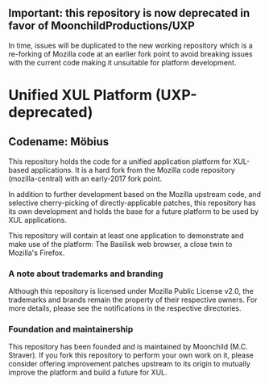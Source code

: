 ## Important: this repository is now deprecated in favor of MoonchildProductions/UXP

In time, issues will be duplicated to the new working repository which is a
re-forking of Mozilla code at an earlier fork point to avoid breaking issues
with the current code making it unsuitable for platform development.

# Unified XUL Platform (UXP-deprecated)
## Codename: Möbius

This repository holds the code for a unified application platform for XUL-based
applications. It is a hard fork from the Mozilla code repository (mozilla-central)
with an early-2017 fork point.

In addition to further development based on the Mozilla upstream code, and
selective cherry-picking of directly-applicable patches, this repository has its
own development and holds the base for a future platform to be used by XUL
applications.

This repository will contain at least one application to demonstrate and make use
of the platform: The Basilisk web browser, a close twin to Mozilla's Firefox.

### A note about trademarks and branding

Although this repository is licensed under Mozilla Public License v2.0, the
trademarks and brands remain the property of their respective owners.
For more details, please see the notifications in the respective directories.

### Foundation and maintainership

This repository has been founded and is maintained by Moonchild (M.C. Straver).
If you fork this repository to perform your own work on it, please consider
offering improvement patches upstream to its origin to mutually improve the
platform and build a future for XUL.
